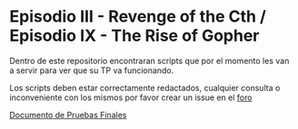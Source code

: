 # Episodio III - Revenge of the Cth / Episodio IX - The Rise of Gopher

Dentro de este repositorio encontraran scripts que por el momento les van a servir para ver que su TP va funcionando. 

Los scripts deben estar correctamente redactados, cualquier consulta o inconveniente con los mismos por favor crear un issue en el [foro](https://faq.utnso.com.ar/foro)

[Documento de Pruebas Finales](https://faq.utnso.com.ar/tp-revenge-of-the-cth-pruebas)